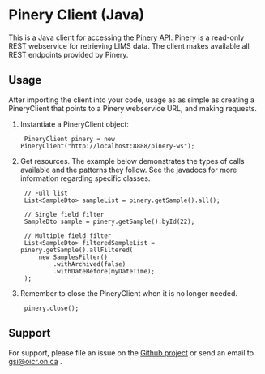 # Pinery Client (Java)

This is a Java client for accessing the [Pinery API](https://wiki.oicr.on.ca/display/SEQPROD/Pinery+User+Guide). Pinery is a read-only REST webservice for retrieving LIMS data. The client makes available all REST endpoints provided by Pinery.

## Usage

After importing the client into your code, usage as as simple as creating a PineryClient that points to a Pinery webservice URL, and making requests.

1. Instantiate a PineryClient object:

        PineryClient pinery = new PineryClient("http://localhost:8888/pinery-ws");

2. Get resources. The example below demonstrates the types of calls available and the patterns they follow. See the javadocs for more information regarding specific classes.

        // Full list
        List<SampleDto> sampleList = pinery.getSample().all();
        
        // Single field filter
        SampleDto sample = pinery.getSample().byId(22);
        
        // Multiple field filter
        List<SampleDto> filteredSampleList = pinery.getSample().allFiltered(
            new SamplesFilter()
                .withArchived(false)
                .withDateBefore(myDateTime);
        );

3. Remember to close the PineryClient when it is no longer needed.

        pinery.close();

## Support

For support, please file an issue on the [Github project](https://github.com/oicr-gsi/pinery) or send an email to gsi@oicr.on.ca .
